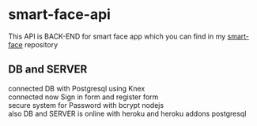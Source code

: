 # smart-face-api

This API is BACK-END for smart face app which you can find in my [smart-face](https://github.com/OnrHng/smart-face) repository 

## DB and SERVER

connected DB with Postgresql using Knex <br>
connected now Sign in form and register form <br>
secure system for Password with bcrypt nodejs <br>
also DB and SERVER is online with heroku and heroku addons postgresql
